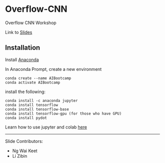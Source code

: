 # Overflow-CNN
Overflow CNN Workshop

Link to [Slides](https://docs.google.com/presentation/d/1pR2WPCmfZ1hMuBRQVuYA_GixGRwutMALnutBb5tqYrw/edit?usp=sharing)

## Installation
Install [Anaconda](https://www.anaconda.com/products/individual)

In Anaconda Prompt, create a new environment
```
conda create --name AIBootcamp
conda activate AIBootcamp
```

install the following:
```
conda install -c anaconda jupyter 
conda install tensorflow
conda install tensorflow-base
conda install tensorflow-gpu (for those who have GPU)
conda install pydot
```

Learn how to use jupyter and colab [here]()

---
Slide Contributors:
* Ng Wai Keet
* Li Zibin
